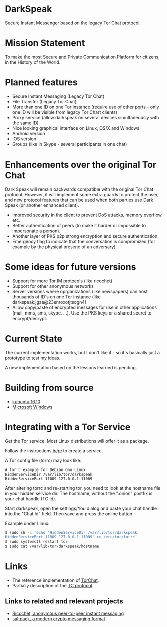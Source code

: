 # DarkSpeak

Secure Instant Messenger based on the legacy Tor Chat protocol.

# Mission Statement

To make the most Secure and Private Communication Platform for citizens, in the History of the World.

# Planned features
- Secure Instant Messaging (Legacy Tor Chat)
- File Transfer (Legacy Tor Chat)
- More than one ID on one Tor instance (require use of other ports - only one ID will be visible from legacy Tor Chart clients)
- Proxy service (allow darkspeak on several devices simultaneously with the same ID)
- Nice looking graphical interface on Linux, OS/X and Windows
- Android version
- IOS version
- Groups (like in Skype - several participants in one chat)

# Enhancements over the original Tor Chat

Dark Speak will remain backwards compatible with the original Tor Chat
protocol. However, it will implement some extra guards to protect the
user, and new protocol features that can be used when both parties use
Dark Speak (or another enhanced client).

- Improved security in the client to prevent DoS attacks, memory overflow etc.
- Better authentication of peers (to make it harder or impossible to impersonate a person).
- Another layer of PKS p2p strong encryption and secure authentication.
- Emergency flag to indicate that the conversation is compromized (for example by
    the physical presenc of an adversary).

# Some ideas for future versions
- Support for more Tor IM protocols (like ricochet)
- Support for other anonymous networks
- Server versions where oprganizations (like newspapers) can host thousands of ID's on one Tor instance (like darkspeak:jgaa@23enroxotjtsogn4)
- Allow copy/paste of encrypted messages for use in other applications (mail, mms, sms, skype. ...). Use the PKS keys or a shared secret to encrypt/decrypt.


# Current State
The current implementation works, but I don't like it - so it's basically just
a prototype to test my ideas.

A new implementation based on the lessons learned is pending.


# Building from source
- [kubuntu 16.10](doc/darkspeak-kubuntu.md)
- [Microsoft Windows](doc/darkspeak-windows.md)


# Integrating with a Tor Service

Get the Tor service. Most Linux distributions will offer it as a package.

Follow the instructions [here](https://www.torproject.org/docs/tor-hidden-service.html.en) to create a service.

A Tor config file (torrc) may look like:

```
# torrc example for Debian Gnu Linux
HiddenServiceDir /var/lib/tor/darkspeak
HiddenServicePort 11009 127.0.0.1:11009
```

After altering torrc and re-starting tor, you need to look at the
hostname file in your hidden service dir. The hostname, without the
".onion" postfix is your chat handle (TC id).

Start darkspeak, open the settings/You dialog and paste your chat handle
into the "Chat Id" field. Then save and press the online button.

Example under Linux:
```sh
$ sudo sh -c 'echo "HiddenServiceDir /var/lib/tor/darkspeak
HiddenServicePort 11009 127.0.0.1:11009" >> /etc/tor/torrc'
$ sudo systemctl restart tor
$ sudo cat /var/lib/tor/darkspeak/hostname
```


# Links
 - The reference implementation of [TorChat](https://github.com/prof7bit/TorChat).
 - Partially description of the [TC protocol](https://www.meebey.net/research/torchat_protocol/).

## Links to related and relevant projects
 - [Ricochet, anonymous peer-to-peer instant messaging](https://github.com/ricochet-im/ricochet)
 - [saltpack, a modern crypto messaging format](https://saltpack.org/)

